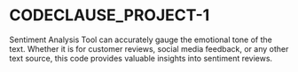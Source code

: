 # CODECLAUSE_PROJECT-1
Sentiment Analysis Tool can accurately gauge the emotional tone of the text. Whether it is for customer reviews, social media feedback, or any other text source, this code provides valuable insights into sentiment reviews.
